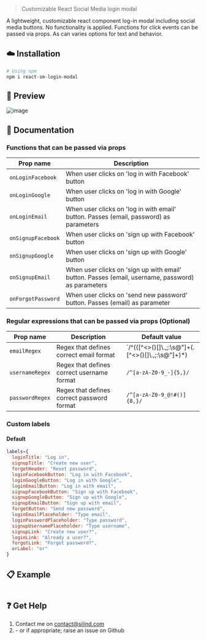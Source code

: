 > Customizable React Social Media login modal

A lightweight, customizable react component log-in modal including social media buttons.
No functionality is applied. Functions for click events can be passed via props.
As can varies options for text and behavior.

## :cloud: Installation

```sh
# Using npm
npm i react-sm-login-modal
```

## :mag_right: Preview
![image](https://github.com/Silind/react-sm-login-modal/blob/master/preview.png)

## :memo: Documentation

### Functions that can be passed via props
| Prop name | Description |
|-----------|-------------|
| `onLoginFacebook` | When user clicks on 'log in with Facebook' button |
| `onLoginGoogle` | When user clicks on 'log in with Google' button |
| `onLoginEmail` | When user clicks on 'log in with email' button. Passes (email, password) as parameters |
| `onSignupFacebook` | When user clicks on 'sign up with Facebook' button |
| `onSignupGoogle` | When user clicks on 'sign up with Google' button |
| `onSignupEmail` | When user clicks on 'sign up with email' button. Passes (email, username, password) as parameters |
| `onForgotPassword` | When user clicks on 'send new password' button. Passes (email) as parameter |

### Regular expressions that can be passed via props (Optional)
| Prop name | Description | Default value |
|-----------|-------------|---------------|
| `emailRegex` | Regex that defines correct email format | `/^(([^<>()[\]\\.,;:\s@"]+(\.[^<>()[\]\\.,;:\s@"]+)*)|(".+"))@(([[0-9]{1,3}\.[0-9]{1,3}\.[0-9]{1,3}\.[0-9]{1,3}\])|(([a-zA-Z\-0-9]+\.)+[a-zA-Z]{2,}))$/` |
| `usernameRegex` | Regex that defines correct username format | `/^[a-zA-Z0-9_-]{5,}/` |
| `passwordRegex` | Regex that defines correct password format | `/^[a-zA-Z0-9_@!#()]{8,}/` |

### Custom labels
#### Default
```js
labels={
  loginTitle: "Log in",
  signupTitle: "Create new user",
  forgotHeader: "Reset password",
  loginFacebookButton: "Log in with Facebook",
  loginGoogleButton: "Log in with Google",
  loginEmailButton: "Log in with email",
  signupFacebookButton: "Sign up with Facebook",
  signupGoogleButton: "Sign up with Google",
  signupEmailButton: "Sign up with email",
  forgotButton: "Send new password",
  loginEmailPlaceholder: "Type email",
  loginPasswordPlaceholder: "Type password",
  signupUsernamePlaceholder: "Type username",
  signupLink: "Create new user?",
  loginLink: "Already a user?",
  forgotLink: "Forgot password?",
  orLabel: "or"
}
```

## :clipboard: Example

```js

```

## :question: Get Help
1. Contact me on contact@silind.com
2. \- or if appropriate; raise an issue on Github